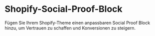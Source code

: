 # Shopify-Social-Proof-Block
Fügen Sie Ihrem Shopify-Theme einen anpassbaren Social Proof Block hinzu, um Vertrauen zu schaffen und Konversionen zu steigern.
